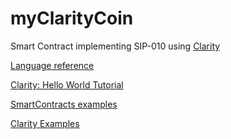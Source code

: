 # myClarityCoin

Smart Contract implementing SIP-010 using [Clarity](https://github.com/clarity-lang/overview)

[Language reference](https://github.com/clarity-lang/reference/blob/master/reference.md)

[Clarity: Hello World Tutorial](https://github.com/clarity-lang/overview/blob/master/tutorial-hello-world.md)

[SmartContracts examples](https://github.com/friedger/clarity-smart-contracts)

[Clarity Examples](https://github.com/hirosystems/clarity-examples)
